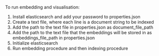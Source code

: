 To run embedding and visualisation:
1. Install elasticsearch and add your password to properties.json
2. Create a text file, where each line is a document string to be indexed
3. Add the path to the text file in properties.json as document_file_path
4. Add the path to the text file that the embeddings will be stored in as embeddings_file_path in properties.json
5. Initialize elasticsearch
6. Run embedding procedure and then indexing procedure
